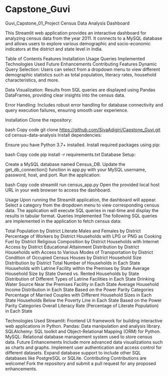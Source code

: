 # Capstone_Guvi
Guvi_Capstone_01_Project
Census Data Analysis Dashboard

This Streamlit web application provides an interactive dashboard for analyzing census data from the year 2011. It connects to a MySQL database and allows users to explore various demographic and socio-economic indicators at the district and state level in India.

Table of Contents
Features
Installation
Usage
Queries Implemented
Technologies Used
Future Enhancements
Contributing
Features
Dynamic Query Selection: Users can select from a dropdown menu to view different demographic statistics such as total population, literacy rates, household characteristics, and more.

Data Visualization: Results from SQL queries are displayed using Pandas DataFrames, providing clear insights into the census data.

Error Handling: Includes robust error handling for database connectivity and query execution failures, ensuring smooth user experience.

Installation
Clone the repository:

bash
Copy code
git clone https://github.com/SivaAdigiri/Capstone_Guvi.git
cd census-data-analysis
Install dependencies:

Ensure you have Python 3.7+ installed. Install required packages using pip:

bash
Copy code
pip install -r requirements.txt
Database Setup:

Create a MySQL database named Census_DB.
Update the get_db_connection() function in app.py with your MySQL username, password, host, and port.
Run the application:

bash
Copy code
streamlit run census_app.py
Open the provided local host URL in your web browser to access the dashboard.

Usage
Upon running the Streamlit application, the dashboard will appear.
Select a category from the dropdown menu to view corresponding census data.
The application will execute SQL queries in real-time and display the results in tabular format.
Queries Implemented
The following SQL queries are implemented in the application to fetch census data:

Total Population by District
Literate Males and Females by District
Percentage of Workers by District
Households with LPG or PNG as Cooking Fuel by District
Religious Composition by District
Households with Internet Access by District
Educational Attainment Distribution by District
Households with Access to Various Modes of Transportation by District
Condition of Occupied Census Houses by District
Household Size Distribution by District
Total Number of Households in Each State
Households with Latrine Facility within the Premises by State
Average Household Size by State
Owned vs. Rented Households by State
Distribution of Different Types of Latrine Facilities in Each State
Drinking Water Source Near the Premises Facility in Each State
Average Household Income Distribution in Each State Based on the Power Parity Categories
Percentage of Married Couples with Different Household Sizes in Each State
Households Below the Poverty Line in Each State Based on the Power Parity Categories
Overall Literacy Rate (Percentage of Literate Population) in Each State


Technologies Used
Streamlit: Frontend UI framework for building interactive web applications in Python.
Pandas: Data manipulation and analysis library.
SQLAlchemy: SQL toolkit and Object-Relational Mapping (ORM) for Python.
MySQL: Relational database management system used to store census data.
Future Enhancements
Include more advanced data visualizations such as charts and graphs.
Implement user authentication and access control for different datasets.
Expand database support to include other SQL databases like PostgreSQL or SQLite.
Contributing
Contributions are welcome! Fork the repository and submit a pull request for any proposed enhancements.
